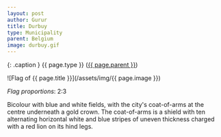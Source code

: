 ```yaml
---
layout: post
author: Gurur
title: Durbuy
type: Municipality
parent: Belgium
image: durbuy.gif
---
```

{: .caption }
{{ page.type }} ([{{ page.parent }}](/2019/03/14/belgium.html))

![Flag of {{ page.title }}](/assets/img/{{ page.image }})

*Flag proportions*: 2:3

Bicolour with blue and white fields, with the city's coat-of-arms at the centre underneath a gold crown. The coat-of-arms is a shield with ten alternating horizontal white and blue stripes of uneven thickness charged with a red lion on its hind legs.